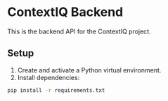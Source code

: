 # ContextIQ Backend

This is the backend API for the ContextIQ project.

## Setup

1. Create and activate a Python virtual environment.
2. Install dependencies:

```bash
pip install -r requirements.txt
